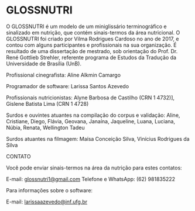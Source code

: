 # GLOSSNUTRI

O GLOSSNUTRI é um modelo de um miniglissário terminográfico e sinalizado em nutrição, que contém sinais-termos da área nutricional.
O GLOSSNUTRI foi criado por Vilma Rodrigues Cardoso no ano de 2017, e contou
com alguns participantes e profissionais na sua organização. É resultado de uma
dissertação de mestrado, sob orientação do Prof. Dr. René Gottlieb Strehler, referente
programa de Estudos da Tradução da Universidade de Brasília (UnB).

Profissional cinegrafista:
Aline Alkmin Camargo

Programador de software:
Larissa Santos Azevedo

Profissionais nutricionistas:
Alyne Barbosa de Castilho (CRN 1 4732)],
Gislene Batista Lima (CRN 1 4728)

Surdos e ouvintes atuantes na compilação do corpus e validação:
Aline,
Cristiane,
Diego,
Flávia,
Geovana,
Janaína,
Jaqueline,
Luana,
Luciana,
Núbia,
Renata,
Wellington Tadeu

Surdos atuantes na filmagem:
Maísa Conceição Silva,
Vinícius Rodrigues da Silva

CONTATO

Você pode enviar sinais-termos na área da nutrição para estes contatos:

E-mail: glossnutri1@gmail.com
Telefone e WhatsApp: (62) 981835222

Para informações sobre o software:

E-mail: larissaazevedo@inf.ufg.br
